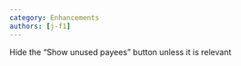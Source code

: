 ```yaml
---
category: Enhancements
authors: [j-f1]
---
```


Hide the “Show unused payees” button unless it is relevant
